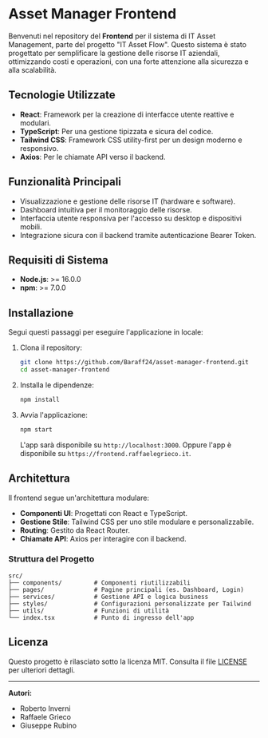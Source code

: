 # Asset Manager Frontend

Benvenuti nel repository del **Frontend** per il sistema di IT Asset Management, parte del progetto "IT Asset Flow". Questo sistema è stato progettato per semplificare la gestione delle risorse IT aziendali, ottimizzando costi e operazioni, con una forte attenzione alla sicurezza e alla scalabilità.

## Tecnologie Utilizzate

- **React**: Framework per la creazione di interfacce utente reattive e modulari.
- **TypeScript**: Per una gestione tipizzata e sicura del codice.
- **Tailwind CSS**: Framework CSS utility-first per un design moderno e responsivo.
- **Axios**: Per le chiamate API verso il backend.

## Funzionalità Principali

- Visualizzazione e gestione delle risorse IT (hardware e software).
- Dashboard intuitiva per il monitoraggio delle risorse.
- Interfaccia utente responsiva per l'accesso su desktop e dispositivi mobili.
- Integrazione sicura con il backend tramite autenticazione Bearer Token.

## Requisiti di Sistema

- **Node.js**: >= 16.0.0
- **npm**: >= 7.0.0

## Installazione

Segui questi passaggi per eseguire l'applicazione in locale:

1. Clona il repository:
   ```bash
   git clone https://github.com/Baraff24/asset-manager-frontend.git
   cd asset-manager-frontend
   ```

2. Installa le dipendenze:
   ```bash
   npm install
   ```

3. Avvia l'applicazione:
   ```bash
   npm start
   ```

   L'app sarà disponibile su `http://localhost:3000`.
   Oppure l'app è disponibile su `https://frontend.raffaelegrieco.it`.

## Architettura

Il frontend segue un'architettura modulare:

- **Componenti UI**: Progettati con React e TypeScript.
- **Gestione Stile**: Tailwind CSS per uno stile modulare e personalizzabile.
- **Routing**: Gestito da React Router.
- **Chiamate API**: Axios per interagire con il backend.

### Struttura del Progetto

```plaintext
src/
├── components/         # Componenti riutilizzabili
├── pages/              # Pagine principali (es. Dashboard, Login)
├── services/           # Gestione API e logica business
├── styles/             # Configurazioni personalizzate per Tailwind
├── utils/              # Funzioni di utilità
└── index.tsx           # Punto di ingresso dell'app
```

## Licenza

Questo progetto è rilasciato sotto la licenza MIT. Consulta il file [LICENSE](LICENSE) per ulteriori dettagli.

---

**Autori:**
- Roberto Inverni
- Raffaele Grieco
- Giuseppe Rubino
